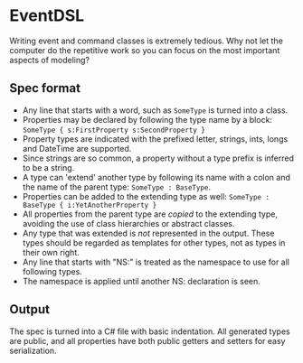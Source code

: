 EventDSL
========

Writing event and command classes is extremely tedious. Why not let the computer
do the repetitive work so you can focus on the most important aspects of modeling?

Spec format
-----------

* Any line that starts with a word, such as `SomeType` is turned into a class.
* Properties may be declared by following the type name by a block:
  `SomeType { s:FirstProperty s:SecondProperty }`
* Property types are indicated with the prefixed letter, strings, ints, longs and DateTime are supported.
* Since strings are so common, a property without a type prefix is inferred to be a string.
* A type can 'extend' another type by following its name with a colon and the name
  of the parent type: `SomeType : BaseType`.
* Properties can be added to the extending type as well: `SomeType : BaseType { i:YetAnotherProperty }`
* All properties from the parent type are _copied_ to the extending type, avoiding the
  use of class hierarchies or abstract classes.
* Any type that was extended is _not_ represented in the output. These types should be regarded
  as templates for other types, not as types in their own right.
* Any line that starts with "NS:" is treated as the namespace to use for all following types.
* The namespace is applied until another NS: declaration is seen.

Output
------

The spec is turned into a C# file with basic indentation. All generated types are public,
and all properties have both public getters and setters for easy serialization.

